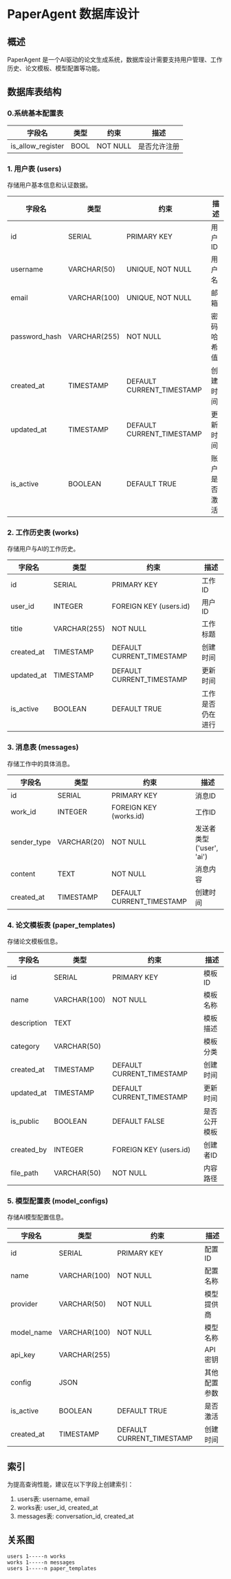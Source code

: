 # PaperAgent 数据库设计

## 概述

PaperAgent 是一个AI驱动的论文生成系统，数据库设计需要支持用户管理、工作历史、论文模板、模型配置等功能。

## 数据库表结构

### 0.系统基本配置表

| 字段名            | 类型 | 约束     | 描述         |
| ----------------- | ---- | -------- | ------------ |
| is_allow_register | BOOL | NOT NULL | 是否允许注册 |

### 1. 用户表 (users)

存储用户基本信息和认证数据。

| 字段名 | 类型 | 约束 | 描述 |
|-------|------|-----|-----|
| id | SERIAL | PRIMARY KEY | 用户ID |
| username | VARCHAR(50) | UNIQUE, NOT NULL | 用户名 |
| email | VARCHAR(100) | UNIQUE, NOT NULL | 邮箱 |
| password_hash | VARCHAR(255) | NOT NULL | 密码哈希值 |
| created_at | TIMESTAMP | DEFAULT CURRENT_TIMESTAMP | 创建时间 |
| updated_at | TIMESTAMP | DEFAULT CURRENT_TIMESTAMP | 更新时间 |
| is_active | BOOLEAN | DEFAULT TRUE | 账户是否激活 |

### 2. 工作历史表 (works)

存储用户与AI的工作历史。

| 字段名 | 类型 | 约束 | 描述 |
|-------|------|-----|-----|
| id | SERIAL | PRIMARY KEY | 工作ID |
| user_id | INTEGER | FOREIGN KEY (users.id) | 用户ID |
| title | VARCHAR(255) | NOT NULL | 工作标题 |
| created_at | TIMESTAMP | DEFAULT CURRENT_TIMESTAMP | 创建时间 |
| updated_at | TIMESTAMP | DEFAULT CURRENT_TIMESTAMP | 更新时间 |
| is_active | BOOLEAN | DEFAULT TRUE | 工作是否仍在进行 |

### 3. 消息表 (messages)

存储工作中的具体消息。

| 字段名 | 类型 | 约束 | 描述 |
|-------|------|-----|-----|
| id | SERIAL | PRIMARY KEY | 消息ID |
| work_id | INTEGER | FOREIGN KEY (works.id) | 工作ID |
| sender_type | VARCHAR(20) | NOT NULL | 发送者类型('user', 'ai') |
| content | TEXT | NOT NULL | 消息内容 |
| created_at | TIMESTAMP | DEFAULT CURRENT_TIMESTAMP | 创建时间 |

### 4. 论文模板表 (paper_templates)

存储论文模板信息。

| 字段名 | 类型 | 约束 | 描述 |
|-------|------|-----|-----|
| id | SERIAL | PRIMARY KEY | 模板ID |
| name | VARCHAR(100) | NOT NULL | 模板名称 |
| description | TEXT |  | 模板描述 |
| category | VARCHAR(50) |  | 模板分类 |
| created_at | TIMESTAMP | DEFAULT CURRENT_TIMESTAMP | 创建时间 |
| updated_at | TIMESTAMP | DEFAULT CURRENT_TIMESTAMP | 更新时间 |
| is_public | BOOLEAN | DEFAULT FALSE | 是否公开模板 |
| created_by | INTEGER | FOREIGN KEY (users.id) | 创建者ID |
| file_path | VARCHAR(50) | NOT NULL | 内容路径 |

### 5. 模型配置表 (model_configs)

存储AI模型配置信息。

| 字段名 | 类型 | 约束 | 描述 |
|-------|------|-----|-----|
| id | SERIAL | PRIMARY KEY | 配置ID |
| name | VARCHAR(100) | NOT NULL | 配置名称 |
| provider | VARCHAR(50) | NOT NULL | 模型提供商 |
| model_name | VARCHAR(100) | NOT NULL | 模型名称 |
| api_key | VARCHAR(255) |  | API密钥 |
| config | JSON |  | 其他配置参数 |
| is_active | BOOLEAN | DEFAULT TRUE | 是否激活 |
| created_at | TIMESTAMP | DEFAULT CURRENT_TIMESTAMP | 创建时间 |

## 索引

为提高查询性能，建议在以下字段上创建索引：

1. users表: username, email
2. works表: user_id, created_at
3. messages表: conversation_id, created_at

## 关系图

```
users 1-----n works
works 1-----n messages
users 1-----n paper_templates
```